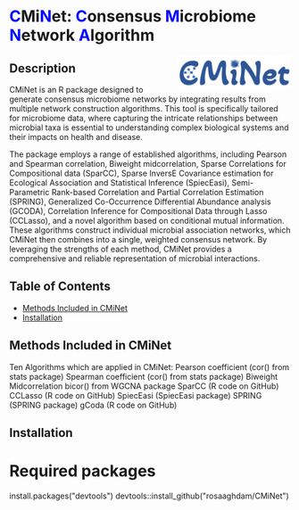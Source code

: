 # <span style="color:blue;">C</span>Mi<span style="color:blue;">N</span>et: <span style="color:blue;">C</span>onsensus <span style="color:blue;">M</span>icrobiome <span style="color:blue;">N</span>etwork <span style="color:blue;">A</span>lgorithm
<img src="image/logo.png" style="width:40%;" align=right>

## Description
CMiNet is an R package designed to generate consensus microbiome networks by integrating results from multiple network construction algorithms. This tool is specifically tailored for microbiome data, where capturing the intricate relationships between microbial taxa is essential to understanding complex biological systems and their impacts on health and disease.

The package employs a range of established algorithms, including Pearson and Spearman correlation, Biweight midcorrelation, Sparse Correlations for Compositional data (SparCC), Sparse InversE Covariance estimation for Ecological Association and Statistical Inference (SpiecEasi), Semi-Parametric Rank-based Correlation and Partial Correlation Estimation (SPRING), Generalized Co-Occurrence Differential Abundance analysis (GCODA), Correlation Inference for Compositional Data through Lasso (CCLasso), and a novel algorithm based on conditional mutual information. These algorithms construct individual microbial association networks, which CMiNet then combines into a single, weighted consensus network. By leveraging the strengths of each method, CMiNet provides a comprehensive and reliable representation of microbial interactions.
## Table of Contents
- [Methods Included in CMiNet](#methods-included-in-cminet)
- [Installation](#installation)

## Methods Included in CMiNet
Ten Algorithms which are applied in CMiNet:
Pearson coefficient (cor() from stats package)
Spearman coefficient (cor() from stats package)
Biweight Midcorrelation bicor() from WGCNA package
SparCC (R code on GitHub)
CCLasso (R code on GitHub)
SpiecEasi (SpiecEasi package)
SPRING (SPRING package)
gCoda (R code on GitHub)

## Installation
# Required packages
install.packages("devtools")
devtools::install_github("rosaaghdam/CMiNet")

